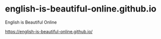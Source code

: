 # english-is-beautiful-online.github.io
English is Beautiful Online

https://english-is-beautiful-online.github.io/
